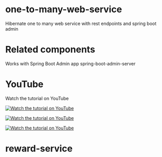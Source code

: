 # one-to-many-web-service
Hibernate one to many web service with rest endpoints and spring boot admin

# Related components
Works with Spring Boot Admin app spring-boot-admin-server

# YouTube

Watch the tutorial on YouTube

[![Watch the tutorial on YouTube](https://img.youtube.com/vi/eQsXQBiXXsg/maxresdefault.jpg)](https://youtu.be/eQsXQBiXXsg)

[![Watch the tutorial on YouTube](https://img.youtube.com/vi/OpX8RBvnN-c/maxresdefault.jpg)](https://youtu.be/OpX8RBvnN-c)

[![Watch the tutorial on YouTube](https://img.youtube.com/vi/Ly79YDERpas/maxresdefault.jpg)](https://youtu.be/Ly79YDERpas)

# reward-service
